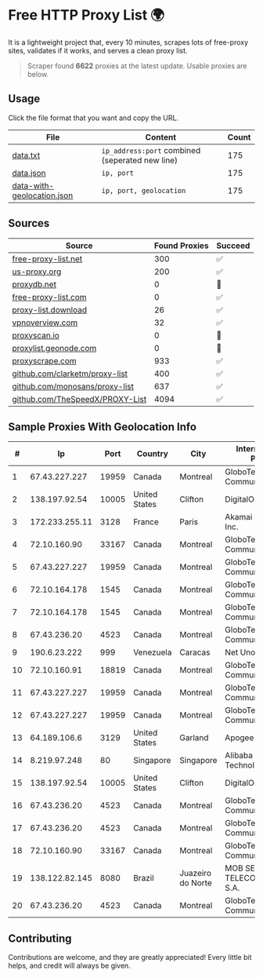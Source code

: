 
# Free HTTP Proxy List 🌍

It is a lightweight project that, every 10 minutes, scrapes lots of free-proxy sites, validates if it works, and serves a clean proxy list.


> Scraper found **6622** proxies at the latest update. Usable proxies are below.

## Usage

Click the file format that you want and copy the URL.


|File|Content|Count|
|----|-------|-----|
|[data.txt](https://raw.githubusercontent.com/themiralay/Proxy-List-World/master/data.txt)|`ip_address:port` combined (seperated new line)|175|
|[data.json](https://raw.githubusercontent.com/themiralay/Proxy-List-World/master/data.json)|`ip, port`|175|
|[data-with-geolocation.json](https://raw.githubusercontent.com/themiralay/Proxy-List-World/master/data-with-geolocation.json)|`ip, port, geolocation`|175|

## Sources

|Source|Found Proxies|Succeed|
|------|-------------|-------|
|[free-proxy-list.net](https://free-proxy-list.net)|300|✅|
|[us-proxy.org](https://www.us-proxy.org)|200|✅|
|[proxydb.net](http://proxydb.net)|0|🚫|
|[free-proxy-list.com](https://free-proxy-list.com/?page=&port=&type%5B%5D=http&type%5B%5D=https&up_time=0&search=Search)|0|✅|
|[proxy-list.download](https://www.proxy-list.download/HTTP)|26|✅|
|[vpnoverview.com](https://vpnoverview.com/privacy/anonymous-browsing/free-proxy-servers)|32|✅|
|[proxyscan.io](https://www.proxyscan.io)|0|🚫|
|[proxylist.geonode.com](https://proxylist.geonode.com/api/proxy-list?limit=300&page=1&sort_by=lastChecked&sort_type=desc&protocols=http,https)|0|🚫|
|[proxyscrape.com](https://api.proxyscrape.com/v2/?request=displayproxies&protocol=http&timeout=10000&country=all&ssl=all&anonymity=all)|933|✅|
|[github.com/clarketm/proxy-list](https://raw.githubusercontent.com/clarketm/proxy-list/master/proxy-list-raw.txt)|400|✅|
|[github.com/monosans/proxy-list](https://raw.githubusercontent.com/monosans/proxy-list/main/proxies/http.txt)|637|✅|
|[github.com/TheSpeedX/PROXY-List](https://raw.githubusercontent.com/TheSpeedX/PROXY-List/master/http.txt)|4094|✅|


## Sample Proxies With Geolocation Info

|#|Ip|Port|Country|City|Internet Service Provider|
|-|--|----|-------|----|-------------------------|
|1|67.43.227.227|19959|Canada|Montreal|GloboTech Communications|
|2|138.197.92.54|10005|United States|Clifton|DigitalOcean, LLC|
|3|172.233.255.11|3128|France|Paris|Akamai Technologies, Inc.|
|4|72.10.160.90|33167|Canada|Montreal|GloboTech Communications|
|5|67.43.227.227|19959|Canada|Montreal|GloboTech Communications|
|6|72.10.164.178|1545|Canada|Montreal|GloboTech Communications|
|7|72.10.164.178|1545|Canada|Montreal|GloboTech Communications|
|8|67.43.236.20|4523|Canada|Montreal|GloboTech Communications|
|9|190.6.23.222|999|Venezuela|Caracas|Net Uno|
|10|72.10.160.91|18819|Canada|Montreal|GloboTech Communications|
|11|67.43.227.227|19959|Canada|Montreal|GloboTech Communications|
|12|67.43.227.227|19959|Canada|Montreal|GloboTech Communications|
|13|64.189.106.6|3129|United States|Garland|Apogee Telecom Inc.|
|14|8.219.97.248|80|Singapore|Singapore|Alibaba (US) Technology Co., Ltd.|
|15|138.197.92.54|10005|United States|Clifton|DigitalOcean, LLC|
|16|67.43.236.20|4523|Canada|Montreal|GloboTech Communications|
|17|67.43.236.20|4523|Canada|Montreal|GloboTech Communications|
|18|72.10.160.90|33167|Canada|Montreal|GloboTech Communications|
|19|138.122.82.145|8080|Brazil|Juazeiro do Norte|MOB SERVICOS DE TELECOMUNICACOES S.A.|
|20|67.43.236.20|4523|Canada|Montreal|GloboTech Communications|



## Contributing

Contributions are welcome, and they are greatly appreciated! Every
little bit helps, and credit will always be given.

